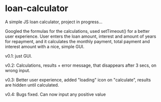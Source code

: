# loan-calculator
A simple JS loan calculator, project in progress...

Googled the formulas for the calculations, used setTimeout() for a better user experience. User enters the loan amount, interest and amount of years for repayment, and it calculates the monthly payment, total payment and interest amount with a nice, simple GUI.

v0.1: just GUI.

v0.2: Calculations, results + error message, that disappears after 3 secs, on wrong input.

v0.3: Better user experience, added "loading" icon on "calculate", results are hidden until calculated.

v0.4: Bugs fixed. Can now input any positive value
